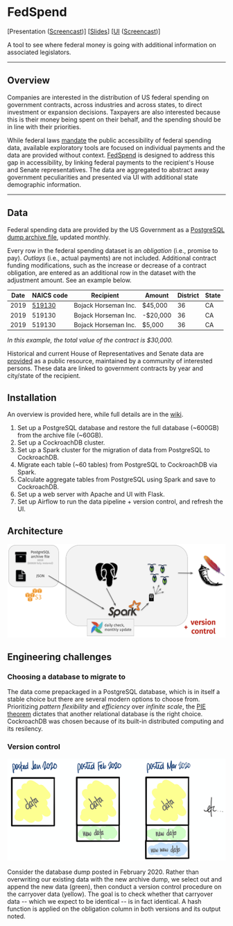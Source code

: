# FedSpend 
[Presentation ([Screencast](https://www.youtube.com/watch?v=lfTFdWQ1IWg))] [[Slides](https://docs.google.com/presentation/d/1KTjFM93Z1USEoJl7P9blTCVDJaPI7bXSucENJ3FTMcg/edit?usp=sharing)] [[UI](http://engineerdata.xyz) ([Screencast](https://www.youtube.com/watch?v=-knV-ZPerz8))]


A tool to see where federal money is going with additional information on associated legislators.

<hr/>

## Overview

Companies are interested in the distribution of US federal spending on government contracts, across industries and across states, to direct investment or expansion decisions. Taxpayers are also interested because this is their money being spent on their behalf, and the spending should be in line with their priorities.

While federal laws [mandate](https://www.usaspending.gov/#/about) the public accessibility of federal spending data, available exploratory tools are focused on individual payments and the data are provided without context. [FedSpend](http://engineerdata.xyz) is designed to address this gap in accessibility, by linking federal payments to the recipient's House and Senate representatives. The data are aggregated to abstract away government peculiarities and presented via UI with additional state demographic information. 

<hr/>

## Data
Federal spending data are provided by the US Government as a [PostgreSQL dump archive file](https://files.usaspending.gov/database_download/), updated monthly. 


Every row in the federal spending dataset is an _obligation_ (i.e., promise to pay). _Outlays_ (i.e., actual payments) are not included. Additional contract funding modifications, such as the increase or decrease of a contract obligation, are entered as an additional row in the dataset with the adjustment amount. See an example below. 

| Date  | NAICS code | Recipient | Amount | District | State | 
| ------------- | ------------- |  -- | -- | -- | -- |
| 2019  | [519130](https://www.naics.com/naics-code-description/?code=519130)  | Bojack Horseman Inc. | $45,000 | 36 |  CA | 
| 2019  | 519130  | Bojack Horseman Inc. | -$20,000 | 36 | CA | 
| 2019  | 519130  | Bojack Horseman Inc. | $5,000 | 36 | CA | 

_In this example, the total value of the contract is $30,000._
  
Historical and current House of Representatives and Senate data are [provided](https://github.com/unitedstates/congress-legislators) as a public resource, maintained by a community of interested persons. These data are linked to government contracts by year and city/state of the recipient. 


## Installation
An overview is provided here, while full details are in the [wiki](https://github.com/sanoke/fedspend/wiki).
1. Set up a PostgreSQL database and restore the full database (~600GB) from the archive file (~60GB).
2. Set up a CockroachDB cluster.
3. Set up a Spark cluster for the migration of data from PostgreSQL to CockroachDB.
4. Migrate each table (~60 tables) from PostgreSQL to CockroachDB via Spark.
5. Calculate aggregate tables from PostgreSQL using Spark and save to CockroachDB.
6. Set up a web server with Apache and UI with Flask.
7. Set up Airflow to run the data pipeline + version control, and refresh the UI. 

## Architecture
![](https://github.com/sanoke/fedspend/raw/master/img/architecture.png)

## Engineering challenges

### Choosing a database to migrate to
The data come prepackaged in a PostgreSQL database, which is in itself a stable choice but there are several modern options to choose from. Prioritizing _pattern flexibility_ and _efficiency_ over _infinite scale_, the [PIE theorem](https://www.alexdebrie.com/posts/choosing-a-database-with-pie/) dictates that another relational database is the right choice. CockroachDB was chosen because of its built-in distributed computing and its resilency. 

### Version control

![](https://github.com/sanoke/fedspend/raw/master/img/data.png)

Consider the database dump posted in February 2020. Rather than overwriting our existing data with the new archive dump, we select out and append the new data (green), then conduct a version control procedure on the carryover data (yellow). The goal is to check whether that carryover data -- which we expect to be identical -- is in fact identical. A hash function is applied on the obligation column in both versions and its output noted.

